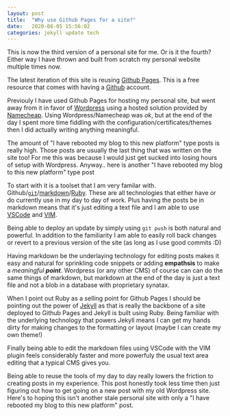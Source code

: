```yaml
---
layout: post
title:  "Why use Github Pages for a site?"
date:   2020-08-05 15:56:02
categories: jekyll update tech
---
```

This is now the third version of a personal site for me. Or is it the fourth? Either way I have thrown and built from scratch my personal website multiple times now.

The latest iteration of this site is reusing [Github Pages](https://pages.github.com/). This is a free resource that comes with having a [Github](https://github.com) account.

Previouly I have used Github Pages for hosting my personal site, but went away from it in favor of [Wordpress](https://wordpress.com/) using a hosted solution provided by [Namecheap](https://namecheap.com). Using Wordpress/Namecheap was _ok_, but at the end of the day I spent more time fiddling with the configuration/certificates/themes then I did actually writing anything meaningful.

The amount of "I have rebooted my blog to this new platform" type posts is really high. Those posts are usually the last thing that was written on the site too! For me this was because I would just get sucked into losing hours of setup with Wordpress. Anyway.. here is another "I have rebooted my blog to this new platform" type post

To start with it is a toolset that I am very familar with. Github/[`git`](https://git-scm.com/)/[markdown](https://www.markdownguide.org/)/[Ruby](https://www.ruby-lang.org/en/). These are all technologies that either have or do currently use in my day to day of work. Plus having the posts be in markdown means that it's just editing a text file and I am able to use [VSCode](https://code.visualstudio.com/) and [VIM](https://www.vim.org).

Being able to deploy an update by simply using `git push` is both natural and powerful. In addition to the familiarity I am able to easily roll back changes or revert to a previous version of the site (as long as I use good commits :D)

Having markdown be the underlaying technology for editing posts makes it easy and natural for sprinkling code snippets or adding **empathsis** to make a *meaningful* ***point***. Wordpress (or any other CMS) of course can can do the same things of markdown, but markdown at the end of the day is just a text file and not a blob in a database with proprietary synatax.

When I point out Ruby as a selling point for Github Pages I should be pointing out the power of [Jekyll](https://jekyllrb.com/) as that is really the backbone of a site deployed to Github Pages and Jekyll is built using Ruby. Being familiar with the underlying technology that powers Jekyll means I can get my hands dirty for making changes to the formatting or layout (maybe I can create my own theme!)

Finally being able to edit the markdown files using VSCode with the VIM plugin feels considerably faster and more powerfuly the usual text area editing that a typical CMS gives you.

Being able to reuse the tools of my day to day really lowers the friction to creating posts in my experience. This post honestly took less time then just figuring out how to get going on a new post with my old Wordpress site. Here's to hoping this isn't another stale personal site with only a "I have rebooted my blog to this new platform" post.
